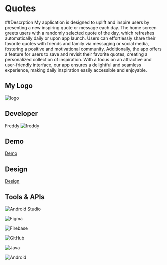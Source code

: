 # Quotes
##Descrption 
My application is designed to uplift and inspire users by presenting a new inspiring quote or message each day. The home screen greets users with a randomly selected quote of the day, which refreshes automatically daily or upon app launch. Users can effortlessly share their favorite quotes with friends and family via messaging or social media, fostering a positive and motivational community. Additionally, the app offers a feature for users to save and revisit their favorite quotes, creating a personalized collection of inspiration. With a focus on an attractive and user-friendly interface, our app ensures a delightful and seamless experience, making daily inspiration easily accessible and enjoyable.
## My Logo 
![logo](https://github.com/FreddyAmgad/Quotes/assets/78415690/2ac3869d-8e2a-4832-8f0d-eb05b9430cff)
## Developer
Freddy ![freddy](https://github.com/FreddyAmgad/Quotes/assets/78415690/202b0350-f38c-47c8-8df3-00338b473018)
## Demo
[Demo](https://drive.google.com/file/d/1DZAkv_b81bFaNoxHaHhdimCce67wzAbQ/view?usp=sharing)
## Design 
[Design](https://www.figma.com/design/Mqoxi1AQucU4yjpiQ8xfmL/Untitled?node-id=3-15&t=HhylrLRK63f2v3t2-0)
## Tools & APIs
![Android Studio](https://img.shields.io/badge/Android%20Studio-3DDC84.svg?style=for-the-badge&logo=android-studio&logoColor=white)

![Figma](https://img.shields.io/badge/figma-%23F24E1E.svg?style=for-the-badge&logo=figma&logoColor=white)

![Firebase](https://img.shields.io/badge/Firebase-039BE5?style=for-the-badge&logo=Firebase&logoColor=white)

![GitHub](https://img.shields.io/badge/github-%23121011.svg?style=for-the-badge&logo=github&logoColor=white)

![Java](https://img.shields.io/badge/java-%23ED8B00.svg?style=for-the-badge&logo=java&logoColor=white)

![Android](https://img.shields.io/badge/Android-3DDC84?style=for-the-badge&logo=android&logoColor=white)
